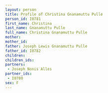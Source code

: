 ```yaml
---
layout: person
title: Profile of Christina Gnanamuttu Pulle
person_id: I0781
first_name: Christina
last_name: Gnanamuttu Pulle
full_name: Christina Gnanamuttu Pulle
mother: 
mother_id: 
father: Joseph Lewis Gnanamuttu Pulle
father_id: I0782
children:
children_ids:
partners:
 - Joseph Nonis Alles
partner_ids:
 - I0780
sex: F
---
```


